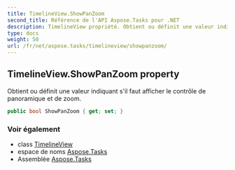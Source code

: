 ```yaml
---
title: TimelineView.ShowPanZoom
second_title: Référence de l'API Aspose.Tasks pour .NET
description: TimelineView propriété. Obtient ou définit une valeur indiquant sil faut afficher le contrôle de panoramique et de zoom.
type: docs
weight: 50
url: /fr/net/aspose.tasks/timelineview/showpanzoom/
---
```

## TimelineView.ShowPanZoom property

Obtient ou définit une valeur indiquant s'il faut afficher le contrôle de panoramique et de zoom.

```csharp
public bool ShowPanZoom { get; set; }
```

### Voir également

* class [TimelineView](../)
* espace de noms [Aspose.Tasks](../../timelineview/)
* Assemblée [Aspose.Tasks](../../../)


